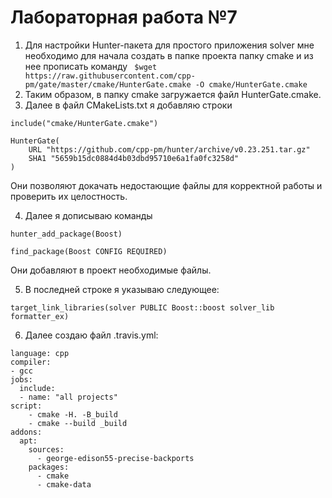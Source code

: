 
# Лабораторная работа №7

  1) Для настройки Hunter-пакета для простого приложения solver мне необходимо для начала создать в папке проекта папку cmake и из нее прописать команду ```
$wget https://raw.githubusercontent.com/cpp-pm/gate/master/cmake/HunterGate.cmake -O cmake/HunterGate.cmake```
  2) Таким образом, в папку cmake загружается файл HunterGate.cmake.
  3) Далее в файл CMakeLists.txt я добавляю строки 
```
include("cmake/HunterGate.cmake")

HunterGate(
    URL "https://github.com/cpp-pm/hunter/archive/v0.23.251.tar.gz"
    SHA1 "5659b15dc0884d4b03dbd95710e6a1fa0fc3258d"
)
```
Они позволяют докачать недостающие файлы для корректной работы и проверить их целостность.

  4) Далее я дописываю команды
```
hunter_add_package(Boost)

find_package(Boost CONFIG REQUIRED)
```
Они добавляют в проект необходимые файлы.

5) В последней строке я указываю следующее: 
```
target_link_libraries(solver PUBLIC Boost::boost solver_lib formatter_ex)
```
  6) Далее создаю файл .travis.yml:
```
language: cpp
compiler:
- gcc
jobs:
  include:
  - name: "all projects"
script:
    - cmake -H. -B_build
    - cmake --build _build
addons:
  apt:
    sources:
      - george-edison55-precise-backports
    packages:
      - cmake
      - cmake-data
```
